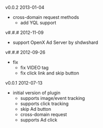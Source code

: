 
v0.0.2 2013-01-04
  * cross-domain request methods
    - add YQL support

v#.#.# 2012-11-09
  * support OpenX Ad Server by shdwshard

v#.#.# 2012-09-26
  * fix
    - fix VIDEO tag
    - fix click link and skip button

v0.0.1 2012-07-13
  * initial version of plugin
    - supports image/event tracking
    - supports click tracking
    - skip Ad button
    - cross-domain request
    - supports Ad click

  